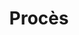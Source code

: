 ---
layout: page.njk
tags: level3
key: process_fr
title: Procès
parent: organisation_fr
order: 1
availablelanguages: 
    - de
    - en
---